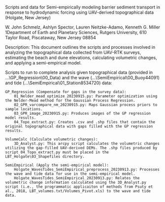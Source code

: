 Scripts and data for 
Semi-empirically modeling barrier sediment transport in response to hydrodynamic forcing using UAV-derived topographical data (Holgate, New Jersey)

W. John Schmelz, Ashlyn Spector, Lauren Neitzke-Adamo, Kenneth G. Miller
1Department of Earth and Planetary Sciences, Rutgers University, 610 Taylor Road, Piscataway, New Jersey 08854

Description:
This document outlines the scripts and processes involved in analyzing the topographical data collected from UAV-RTK surveys, estimating the beach and dune elevations, calculating volumetric changes, and applying a semi-empirical model.

Scripts to run to complete analysis given topographical data (provided in ...\GP_Regression\00_Data) and the wave (...\SemiEmpirical\00_Buoy44091) and tide (...\SemiEmpirical\01_Station8534720) data:

    GP_Regression (Compensate for gaps in the survey data):
        01_Nelder_mead_optimize_20230915.py: Parameter optimization using the Nelder-Mead method for the Gaussian Process Regression.
        02_GPR_varcompare_nm_20230915.py: Maps Gaussian process priors to sample locations.
        03_GPR_image_20230915.py: Produces images of the GP regression model results.
        04_Topo_extract.py: Creates .csv and .shp files that contain the original topographical data with gaps filled with the GP regression results.
		
    VolumeCalc (Calculate volumetric changes):
        3D_Analyst.py: This arcpy script calculates the volumetric changes utilizing the gap-filled UAV-derived DEMs. The .shp files produced by script 04_Topo_extract.py must be placed in the LBT_Holgate\03_Shapefiles directory.

    SemiEmpirical (Apply the semi-empirical model):
		Holgate_WavesTides_SemiEmpirical_preprocess_20230913.py: Processes the wave and tide data for use in the semi-empirical model.
        Holgate_WavesTides_SemiEmpirical_20230913.py: Relates the volumetric change information calculated using the 3D_Analyst.py script (i.e., the programmatic applicaiton of methods from Psuty et al., 2018, LBT_volumes.txt/Volumes_Pivot.xls) to the wave and tide data.
